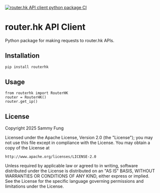 [![router.hk API client python package CI](https://github.com/routerhk/routerhk/actions/workflows/routerhk.yml/badge.svg)](https://github.com/routerhk/routerhk/actions/workflows/routerhk.yml)

# router.hk API Client

Python package for making requests to router.hk APIs.

## Installation

```bash
pip install routerhk
```

## Usage

```
from routerhk import RouterHK
router = RouterHK()
router.get_ip()
```

## License

Copyright 2025 Sammy Fung

Licensed under the Apache License, Version 2.0 (the "License");
you may not use this file except in compliance with the License.
You may obtain a copy of the License at

    http://www.apache.org/licenses/LICENSE-2.0

Unless required by applicable law or agreed to in writing, software
distributed under the License is distributed on an "AS IS" BASIS,
WITHOUT WARRANTIES OR CONDITIONS OF ANY KIND, either express or implied.
See the License for the specific language governing permissions and
limitations under the License.

